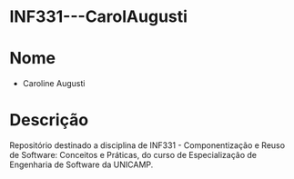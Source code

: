 # INF331---CarolAugusti

# Nome
* Caroline Augusti

# Descrição
Repositório destinado a disciplina de INF331 - Componentização e Reuso de Software: Conceitos e Práticas, do curso de Especialização de Engenharia de Software da UNICAMP.